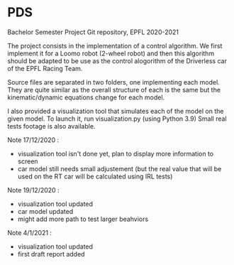 # PDS
Bachelor Semester Project Git repository, EPFL 2020-2021

The project consists in the implementation of a control algorithm. We first implement it for a Loomo robot (2-wheel robot)
and then this algorithm should be adapted to be use as the control alogorithm of the Driverless car of the EPFL Racing Team.

Source files are separated in two folders, one implementing each model. They are quite similar as the overall structure of each is the same but the kinematic/dynamic equations change for each model.

I also provided a visualization tool that simulates each of the model on the given model.
To launch it, run visualization.py (using Python 3.9)
Small real tests footage is also available.

Note 17/12/2020 :
- visualization tool isn't done yet, plan to display more information to screen
- car model still needs small adjustement (but the real value that will be used on the RT car will be calculated using IRL tests)

Note 19/12/2020 :
- visualization tool updated
- car model updated
- might add more path to test larger beahviors

Note 4/1/2021 :
- visualization tool updated
- first draft report added
